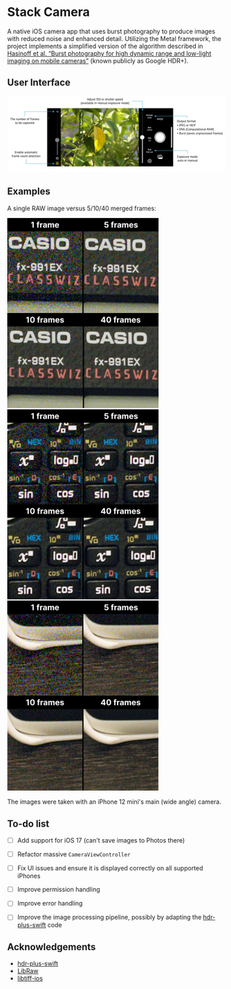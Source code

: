 # Stack Camera
A native iOS camera app that uses burst photography to produce images with reduced noise and enhanced detail. Utilizing the Metal framework, the project implements a simplified version of the algorithm described in [Hasinoff et al. “Burst photography for high dynamic range and low-light imaging on mobile cameras”](https://research.google/pubs/pub45586/) (known publicly as Google HDR+).

## User Interface
![UI](ReadmeResources/ui.png)

## Examples
A single RAW image versus 5/10/40 merged frames:
<p float="left">
  <img src="ReadmeResources/comparison-1.png" width="350" />
  <img src="ReadmeResources/comparison-2.png" width="350" /> 
  <img src="ReadmeResources/comparison-3.png" width="350" />
</p>
The images were taken with an iPhone 12 mini's main (wide angle) camera.

## To-do list
- [ ] Add support for iOS 17 (can't save images to Photos there)
- [ ] Refactor massive `CameraViewController`
- [ ] Fix UI issues and ensure it is displayed correctly on all supported iPhones
- [ ] Improve permission handling
- [ ] Improve error handling
- [ ] Improve the image processing pipeline, possibly by adapting the [hdr-plus-swift](https://github.com/martin-marek/hdr-plus-swift) code


## Acknowledgements
- [hdr-plus-swift](https://github.com/martin-marek/hdr-plus-swift)
- [LibRaw](https://www.libraw.org)
- [libtiff-ios](https://github.com/ashtons/libtiff-ios)
